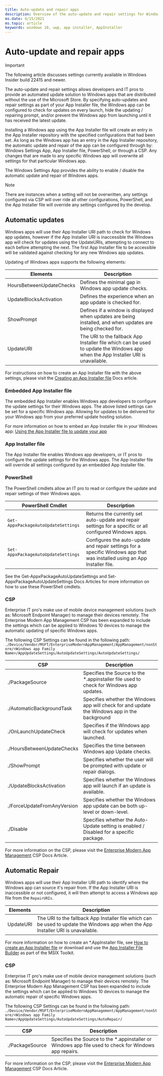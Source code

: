```yaml
---
title: Auto-update and repair apps
description: Overview of the auto-update and repair settings for Windows apps installed using an AppInstaller file.
ms.date: 4/15/2021
ms.topic: article
keywords: windows 10, uwp, app installer, AppInstaller
---
```


# Auto-update and repair apps
>[!Important]
> The following article discusses settings currently available in Windows Insider build 22415 and newer.

The auto-update and repair settings allows developers and IT pros to provide an automated update solution to Windows apps that are distributed without the use of the Microsoft Store. By specifying auto-updates and repair settings as part of your App Installer file, the Windows app can be configured to check for updates on every launch, hide the updating / repairing prompt, and/or prevent the Windows app from launching until it has received the latest update.

Installing a Windows app using the App Installer file will create an entry in the App Installer repository with the specified configurations that had been set. As long as the Windows app has an entry in the App Installer repository, the automatic update and repair of the app can be configured through by: Windows Settings App, App Installer file, PowerShell, or through a CSP. Any changes that are made to any specific Windows app will overwrite all settings for that particular Windows app.

The Windows Settings App provides the ability to enable / disable the automatic update and repair of Windows apps.

> [!NOTE]
> There are instances when a setting will not be overwritten, any settings configured via CSP will over ride all other configurations, PowerShell, and the App Installer file will override any settings configured by the develop. 

## Automatic updates

Windows apps will use their App Installer URI path to check for Windows app updates, however if the App Installer URI is inaccessible the Windows app will check for updates using the UpdateURIs, attempting to connect to each before attempting the next. The first App Installer file to be accessible will be validated against checking for any new Windows app updates.

Updating of Windows apps supports the following elements:

| Elements                 | Description                                                                                                                     |
|--------------------------|---------------------------------------------------------------------------------------------------------------------------------|
| HoursBetweenUpdateChecks | Defines the minimal gap in Windows app update checks.                                                                           |
| UpdateBlocksActivation   | Defines the experience when an app update is checked for.                                                                       |
| ShowPrompt               | Defines if a window is displayed when updates are being installed, and when updates are being checked for.                      |
| UpdateURI                | The URI to the fallback App Installer file which can be used to update the Windows app when the App Installer URI is unavailable. |

For instructions on how to create an App Installer file with the above settings, please visit the [Creating an App Installer file](how-to-create-appinstaller-file.md) Docs article.

### Embedded App Installer file

The embedded App Installer enables Windows app developers to configure the update settings for their Windows apps. The above listed settings can be set for a specific Windows app. Allowing for updates to be delivered for your Windows app from your preferred update hosting solution.

For more information on how to embed an App Installer file in your Windows app: [Using the App Installer file to update your app](how-to-embed-an-appinstaller-file.md)

### App Installer file

The App Installer file enables Windows app developers, or IT pros to configure the update settings for the Windows apps. The App Installer file will override all settings configured by an embedded App Installer file.

### PowerShell

The PowerShell cmdlets allow an IT pro to read or configure the update and repair settings of their Windows apps. 

| PowerShell Cmdlet                   | Description                                                                                                              |
|-------------------------------------|--------------------------------------------------------------------------------------------------------------------------|
| `Get-AppxPackageAutoUpdateSettings` | Returns the currently set auto-update and repair settings for a specific or all configured Windows apps.                 |
| `Set-AppxPackageAutoUpdateSettings` | Configures the auto-update and repair settings for a specific Windows app that was installed using an App Installer file. |

See the Get-AppxPackageAutoUpdateSettings and Set-AppxPackageAutoUpdateSettings Docs Articles for more information on how to use these PowerShell cmdlets.

### CSP

Enterprise IT pro's make use of mobile device management solutions (such as: Microsoft Endpoint Manager) to manage their devices remotely. The Enterprise Modern App Management CSP has been expanded to include the settings which can be applied to Windows 10 devices to manage the automatic updating of specific Windows apps.

The following CSP Settings can be found in the following path: `./Device/Vendor/MSFT/EnterpriseModernAppManagement/AppManagement/nonStore/<Windows app Family Name>/AppUpdateSettings/AutoUpdateSettings/AutoUpdateSettings/`

| CSP                         | Description                                                                                   |
|-----------------------------|-----------------------------------------------------------------------------------------------|
| ./PackageSource             | Specifies the Source to the *.appinstaller file used to check for Windows app updates.        |
| ./AutomaticBackgroundTask   | Specifies whether the Windows app will check for and update the Windows app in the background |
| ./OnLaunchUpdateCheck       | Specifies if the Windows app will check for updates when launched.                            |
| ./HoursBetweenUpdateChecks  | Specifies the time between Windows app Update checks.                                         |
| ./ShowPrompt                | Specifies whether the user will be prompted with update or repair dialogs.                    |
| ./UpdateBlocksActivation    | Specifies whether the Windows app will launch if an update is available.                      |
| ./ForceUpdateFromAnyVersion | Specifies whether the Windows app update can be both up-level or down-level.                  |
| ./Disable                   | Specifies whether the Auto-Update setting is enabled / Disabled for a specific package.       |

For more information on the CSP, please visit the [Enterprise Modern App Management](/windows/client-management/mdm/enterprisemodernappmanagement-csp) CSP Docs Article.

## Automatic Repair

Windows apps will use their App Installer URI path to identify where the Windows app can source it's repair from. If the App Installer URI is inaccessible or not configured, it will then attempt to access a Windows app file from the `RepairURIs`. 

| Elements  | Description                                                                                                                     |
|-----------|---------------------------------------------------------------------------------------------------------------------------------|
| UpdateURI | The URI to the fallback App Installer file which can be used to update the Windows app when the App Installer URI is unavailable. |

For more information on how to create an *.AppInstaller file, see [How to create an App Installer file](how-to-create-appinstaller-file.md) or download and use the [App Installer File Builder](https://aka.ms/msix-toolkit) as part of the MSIX Toolkit.

### CSP

Enterprise IT pro's make use of mobile device management solutions (such as: Microsoft Endpoint Manager) to manage their devices remotely. The Enterprise Modern App Management CSP has been expanded to include the settings which can be applied to Windows 10 devices to manage the automatic repair of specific Windows apps.

The following CSP Settings can be found in the following path: `./Device/Vendor/MSFT/EnterpriseModernAppManagement/AppManagement/nonStore/<Windows app Family Name>/AppUpdateSettings/AutoUpdateSettings/AutoRepair/`

| CSP             | Description                                                                                           |
|-----------------|-------------------------------------------------------------------------------------------------------|
| ./PackageSource | Specifies the Source to the *.appinstaller or Windows app file used to check for Windows app repairs. |

For more information on the CSP, please visit the [Enterprise Modern App Management](/windows/client-management/mdm/enterprisemodernappmanagement-csp) CSP Docs Article.
